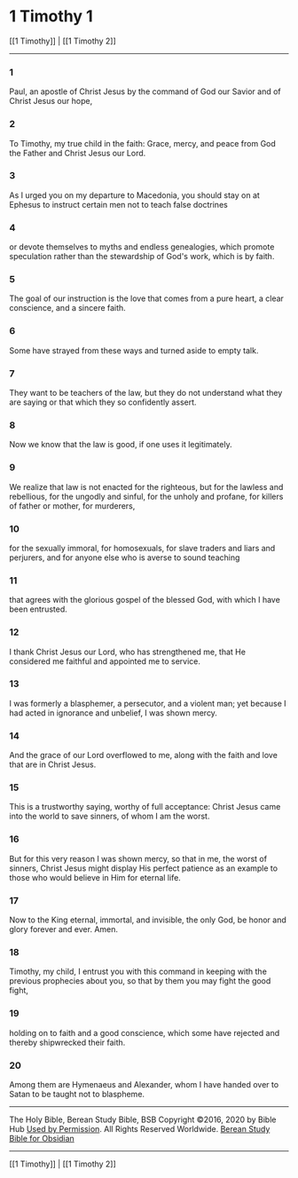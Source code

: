 # 1 Timothy 1

[[1 Timothy]] | [[1 Timothy 2]]

---

### 1
Paul, an apostle of Christ Jesus by the command of God our Savior and of Christ Jesus our hope,

### 2
To Timothy, my true child in the faith: Grace, mercy, and peace from God the Father and Christ Jesus our Lord.

### 3
As I urged you on my departure to Macedonia, you should stay on at Ephesus to instruct certain men not to teach false doctrines

### 4
or devote themselves to myths and endless genealogies, which promote speculation rather than the stewardship of God's work, which is by faith.

### 5
The goal of our instruction is the love that comes from a pure heart, a clear conscience, and a sincere faith.

### 6
Some have strayed from these ways and turned aside to empty talk.

### 7
They want to be teachers of the law, but they do not understand what they are saying or that which they so confidently assert.

### 8
Now we know that the law is good, if one uses it legitimately.

### 9
We realize that law is not enacted for the righteous, but for the lawless and rebellious, for the ungodly and sinful, for the unholy and profane, for killers of father or mother, for murderers,

### 10
for the sexually immoral, for homosexuals, for slave traders and liars and perjurers, and for anyone else who is averse to sound teaching

### 11
that agrees with the glorious gospel of the blessed God, with which I have been entrusted.

### 12
I thank Christ Jesus our Lord, who has strengthened me, that He considered me faithful and appointed me to service.

### 13
I was formerly a blasphemer, a persecutor, and a violent man; yet because I had acted in ignorance and unbelief, I was shown mercy.

### 14
And the grace of our Lord overflowed to me, along with the faith and love that are in Christ Jesus.

### 15
This is a trustworthy saying, worthy of full acceptance: Christ Jesus came into the world to save sinners, of whom I am the worst.

### 16
But for this very reason I was shown mercy, so that in me, the worst of sinners, Christ Jesus might display His perfect patience as an example to those who would believe in Him for eternal life.

### 17
Now to the King eternal, immortal, and invisible, the only God, be honor and glory forever and ever. Amen.

### 18
Timothy, my child, I entrust you with this command in keeping with the previous prophecies about you, so that by them you may fight the good fight,

### 19
holding on to faith and a good conscience, which some have rejected and thereby shipwrecked their faith.

### 20
Among them are Hymenaeus and Alexander, whom I have handed over to Satan to be taught not to blaspheme.

---

The Holy Bible, Berean Study Bible, BSB
Copyright ©2016, 2020 by Bible Hub
[Used by Permission](https://berean.bible/terms.htm). All Rights Reserved Worldwide.
[Berean Study Bible for Obsidian](https://github.com/gapmiss/berean-study-bible-for-obsidian)

---

[[1 Timothy]] | [[1 Timothy 2]]

